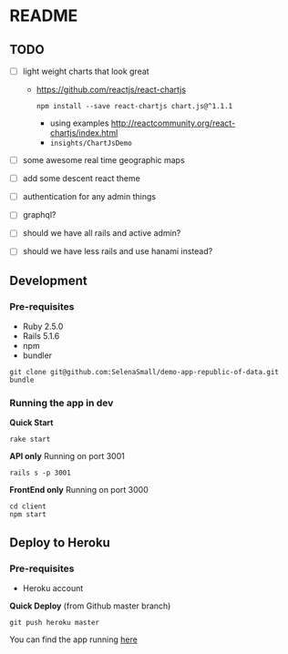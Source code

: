 # README

## TODO

- [ ] light weight charts that look great
  - https://github.com/reactjs/react-chartjs
    ```
    npm install --save react-chartjs chart.js@^1.1.1
    ```
    - using examples http://reactcommunity.org/react-chartjs/index.html
    - `insights/ChartJsDemo`

- [ ] some awesome real time geographic maps
- [ ] add some descent react theme
- [ ] authentication for any admin things
- [ ] graphql?
- [ ] should we have all rails and active admin?
- [ ] should we have less rails and use hanami instead?

## Development

### Pre-requisites
- Ruby 2.5.0
- Rails 5.1.6
- npm
- bundler

```apple js
git clone git@github.com:SelenaSmall/demo-app-republic-of-data.git
bundle
```

### Running the app in dev

__Quick Start__
```apple js
rake start
```

__API only__ Running on port 3001
```apple js
rails s -p 3001
```

__FrontEnd only__ Running on port 3000
```apple js
cd client
npm start
```

## Deploy to Heroku

### Pre-requisites
- Heroku account

__Quick Deploy__ (from Github master branch)
```apple js
git push heroku master 
```

You can find the app running [here](https://demo-republic-of-data.herokuapp.com)
